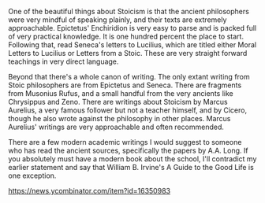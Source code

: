 One of the beautiful things about Stoicism is that the ancient philosophers were very mindful of speaking plainly, and their texts are extremely approachable. Epictetus' Enchiridion is very easy to parse and is packed full of very practical knowledge. It is one hundred percent the place to start. Following that, read Seneca's letters to Lucilius, which are titled either Moral Letters to Lucilius or Letters from a Stoic. These are very straight forward teachings in very direct language.

Beyond that there's a whole canon of writing. The only extant writing from Stoic philosophers are from Epictetus and Seneca. There are fragments from Musonius Rufus, and a small handful from the very ancients like Chrysippus and Zeno. There are writings about Stoicism by Marcus Aurelius, a very famous follower but not a teacher himself, and by Cicero, though he also wrote against the philosophy in other places. Marcus Aurelius' writings are very approachable and often recommended.

There are a few modern academic writings I would suggest to someone who has read the ancient sources, specifically the papers by A.A. Long. If you absolutely must have a modern book about the school, I'll contradict my earlier statement and say that William B. Irvine's A Guide to the Good Life is one exception.

https://news.ycombinator.com/item?id=16350983